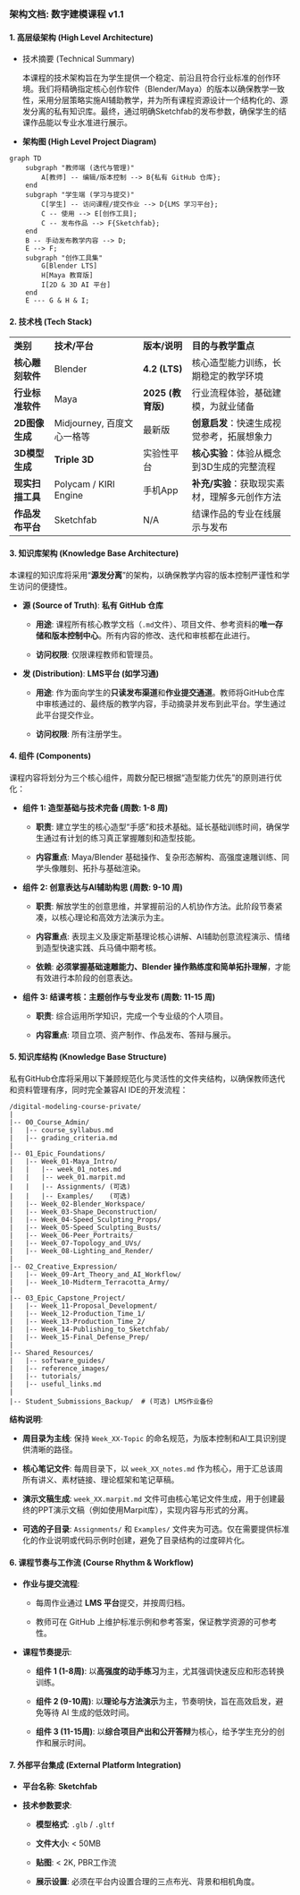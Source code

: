 ### **架构文档: 数字建模课程 v1.1**

#### **1. 高层级架构 (High Level Architecture)**

- 技术摘要 (Technical Summary)
    
    本课程的技术架构旨在为学生提供一个稳定、前沿且符合行业标准的创作环境。我们将精确指定核心创作软件（Blender/Maya）的版本以确保教学一致性，采用分层策略实施AI辅助教学，并为所有课程资源设计一个结构化的、源发分离的私有知识库。最终，通过明确Sketchfab的发布参数，确保学生的结课作品能以专业水准进行展示。
    
- **架构图 (High Level Project Diagram)**

```mermaid
graph TD
	subgraph "教师端 (迭代与管理)"
		A[教师] -- 编辑/版本控制 --> B{私有 GitHub 仓库};
	end
	subgraph "学生端 (学习与提交)"
		C[学生] -- 访问课程/提交作业 --> D{LMS 学习平台};
		C -- 使用 --> E[创作工具];
		C -- 发布作品 --> F{Sketchfab};
	end
	B -- 手动发布教学内容 --> D;
	E --> F;
	subgraph "创作工具集"
		G[Blender LTS]
		H[Maya 教育版]
		I[2D & 3D AI 平台]
	end
	E --- G & H & I;

```


#### **2. 技术栈 (Tech Stack)**

|   |   |   |   |
|---|---|---|---|
|**类别**|**技术/平台**|**版本/说明**|**目的与教学重点**|
|**核心雕刻软件**|Blender|**4.2 (LTS)**|核心造型能力训练，长期稳定的教学环境|
|**行业标准软件**|Maya|**2025 (教育版)**|行业流程体验，基础建模，为就业储备|
|**2D图像生成**|Midjourney, 百度文心一格等|最新版|**创意启发**：快速生成视觉参考，拓展想象力|
|**3D模型生成**|**Triple 3D**|实验性平台|**核心实验**：体验从概念到3D生成的完整流程|
|**现实扫描工具**|Polycam / KIRI Engine|手机App|**补充/实验**：获取现实素材，理解多元创作方法|
|**作品发布平台**|Sketchfab|N/A|结课作品的专业在线展示与发布|

#### **3. 知识库架构 (Knowledge Base Architecture)**

本课程的知识库将采用“**源发分离**”的架构，以确保教学内容的版本控制严谨性和学生访问的便捷性。

- **源 (Source of Truth)**: **私有 GitHub 仓库**
    
    - **用途**: 课程所有核心教学文档（`.md`文件）、项目文件、参考资料的**唯一存储和版本控制中心**。所有内容的修改、迭代和审核都在此进行。
        
    - **访问权限**: 仅限课程教师和管理员。
        
- **发 (Distribution)**: **LMS平台 (如学习通)**
    
    - **用途**: 作为面向学生的**只读发布渠道**和**作业提交通道**。教师将GitHub仓库中审核通过的、最终版的教学内容，手动摘录并发布到此平台。学生通过此平台提交作业。
        
    - **访问权限**: 所有注册学生。
        

#### **4. 组件 (Components)**

课程内容将划分为三个核心组件，周数分配已根据“造型能力优先”的原则进行优化：

- **组件 1: 造型基础与技术完备 (周数: 1-8 周)**
    
    - **职责**: 建立学生的核心造型“手感”和技术基础。延长基础训练时间，确保学生通过有计划的练习真正掌握雕刻和造型技能。
        
    - **内容重点**: Maya/Blender 基础操作、复杂形态解构、高强度速雕训练、同学头像雕刻、拓扑与基础渲染。
        
- **组件 2: 创意表达与AI辅助构思 (周数: 9-10 周)**
    
    - **职责**: 解放学生的创意思维，并掌握前沿的人机协作方法。此阶段节奏紧凑，以核心理论和高效方法演示为主。
        
    - **内容重点**: 表现主义及康定斯基理论核心讲解、AI辅助创意流程演示、情绪到造型快速实践、兵马俑中期考核。
        
    - **依赖**: **必须掌握基础速雕能力、Blender 操作熟练度和简单拓扑理解**，才能有效进行本阶段的创意表达。
        
- **组件 3: 结课考核：主题创作与专业发布 (周数: 11-15 周)**
    
    - **职责**: 综合运用所学知识，完成一个专业级的个人项目。
        
    - **内容重点**: 项目立项、资产制作、作品发布、答辩与展示。
        

#### **5. 知识库结构 (Knowledge Base Structure)**

私有GitHub仓库将采用以下兼顾规范化与灵活性的文件夹结构，以确保教师迭代和资料管理有序，同时完全兼容AI IDE的开发流程：

```
/digital-modeling-course-private/
|
|-- 00_Course_Admin/
|   |-- course_syllabus.md
|   |-- grading_criteria.md
|
|-- 01_Epic_Foundations/
|   |-- Week_01-Maya_Intro/
|   |   |-- week_01_notes.md
|   |   |-- week_01.marpit.md
|   |   |-- Assignments/ (可选)
|   |   |-- Examples/    (可选)
|   |-- Week_02-Blender_Workspace/
|   |-- Week_03-Shape_Deconstruction/
|   |-- Week_04-Speed_Sculpting_Props/
|   |-- Week_05-Speed_Sculpting_Busts/
|   |-- Week_06-Peer_Portraits/
|   |-- Week_07-Topology_and_UVs/
|   |-- Week_08-Lighting_and_Render/
|
|-- 02_Creative_Expression/
|   |-- Week_09-Art_Theory_and_AI_Workflow/
|   |-- Week_10-Midterm_Terracotta_Army/
|
|-- 03_Epic_Capstone_Project/
|   |-- Week_11-Proposal_Development/
|   |-- Week_12-Production_Time_1/
|   |-- Week_13-Production_Time_2/
|   |-- Week_14-Publishing_to_Sketchfab/
|   |-- Week_15-Final_Defense_Prep/
|
|-- Shared_Resources/
|   |-- software_guides/
|   |-- reference_images/
|   |-- tutorials/
|   |-- useful_links.md
|
|-- Student_Submissions_Backup/  # (可选) LMS作业备份

```

**结构说明**:

- **周目录为主线**: 保持 `Week_XX-Topic` 的命名规范，为版本控制和AI工具识别提供清晰的路径。
    
- **核心笔记文件**: 每周目录下，以 `week_XX_notes.md` 作为核心，用于汇总该周所有讲义、素材链接、理论框架和笔记草稿。
    
- **演示文稿生成**: `week_XX.marpit.md` 文件可由核心笔记文件生成，用于创建最终的PPT演示文稿（例如使用Marpit库），实现内容与形式的分离。
    
- **可选的子目录**: `Assignments/` 和 `Examples/` 文件夹为可选。仅在需要提供标准化的作业说明或代码示例时创建，避免了目录结构的过度碎片化。
    

#### **6. 课程节奏与工作流 (Course Rhythm & Workflow)**

- **作业与提交流程**:
    
    - 每周作业通过 **LMS 平台**提交，并按周归档。
        
    - 教师可在 GitHub 上维护标准示例和参考答案，保证教学资源的可参考性。
        
- **课程节奏提示**:
    
    - **组件 1 (1-8周)**: 以**高强度的动手练习**为主，尤其强调快速反应和形态转换训练。
        
    - **组件 2 (9-10周)**: 以**理论与方法演示**为主，节奏明快，旨在高效启发，避免等待 AI 生成的低效时间。
        
    - **组件 3 (11-15周)**: 以**综合项目产出和公开答辩**为核心，给予学生充分的创作和展示时间。
        

#### **7. 外部平台集成 (External Platform Integration)**

- **平台名称**: **Sketchfab**
    
- **技术参数要求**:
    
    - **模型格式**: `.glb` / `.gltf`
        
    - **文件大小**: < 50MB
        
    - **贴图**: < 2K, PBR工作流
        
    - **展示设置**: 必须在平台内设置合理的三点布光、背景和相机角度。


